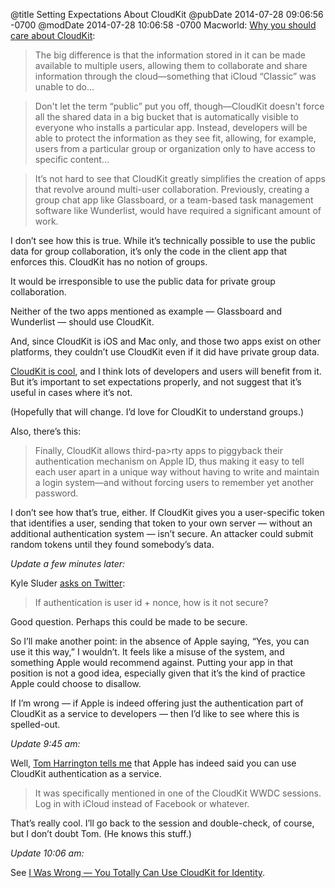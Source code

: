 @title Setting Expectations About CloudKit
@pubDate 2014-07-28 09:06:56 -0700
@modDate 2014-07-28 10:06:58 -0700
Macworld: <a href="http://www.macworld.com/article/2455127/why-you-should-care-about-cloudkit.html">Why you should care about CloudKit</a>:

>The big difference is that the information stored in it can be made available to multiple users, allowing them to collaborate and share information through the cloud—something that iCloud “Classic” was unable to do…

>Don't let the term “public” put you off, though—CloudKit doesn't force all the shared data in a big bucket that is automatically visible to everyone who installs a particular app. Instead, developers will be able to protect the information as they see fit, allowing, for example, users from a particular group or organization only to have access to specific content…

>It’s not hard to see that CloudKit greatly simplifies the creation of apps that revolve around multi-user collaboration. Previously, creating a group chat app like Glassboard, or a team-based task management software like Wunderlist, would have required a significant amount of work.

I don’t see how this is true. While it’s technically possible to use the public data for group collaboration, it’s only the code in the client app that enforces this. CloudKit has no notion of groups.

It would be irresponsible to use the public data for private group collaboration.

Neither of the two apps mentioned as example — Glassboard and Wunderlist — should use CloudKit.

And, since CloudKit is iOS and Mac only, and those two apps exist on other platforms, they couldn’t use CloudKit even if it did have private group data.

<a href="http://inessential.com/2014/06/08/notes_on_cloudkit">CloudKit is cool</a>, and I think lots of developers and users will benefit from it. But it’s important to set expectations properly, and not suggest that it’s useful in cases where it’s not.

(Hopefully that will change. I’d love for CloudKit to understand groups.)

Also, there’s this:

>Finally, CloudKit allows third-pa>rty apps to piggyback their authentication mechanism on Apple ID, thus making it easy to tell each user apart in a unique way without having to write and maintain a login system—and without forcing users to remember yet another password.

I don’t see how that’s true, either. If CloudKit gives you a user-specific token that identifies a user, sending that token to your own server — without an additional authentication system — isn’t secure. An attacker could submit random tokens until they found somebody’s data.

<i>Update a few minutes later:</i>

Kyle Sluder <a href="https://twitter.com/optshiftk/status/493791235455217664">asks on Twitter</a>:

>If authentication is user id + nonce, how is it not secure?

Good question. Perhaps this could be made to be secure.

So I’ll make another point: in the absence of Apple saying, “Yes, you can use it this way,” I wouldn’t. It feels like a misuse of the system, and something Apple would recommend against. Putting your app in that position is not a good idea, especially given that it’s the kind of practice Apple could choose to disallow.

If I’m wrong — if Apple is indeed offering just the authentication part of CloudKit as a service to developers — then I’d like to see where this is spelled-out.

<i>Update 9:45 am:</i>

Well, <a href="https://twitter.com/atomicbird/status/493797188955570176">Tom Harrington tells me</a> that Apple has indeed said you can use CloudKit authentication as a service.

>It was specifically mentioned in one of the CloudKit WWDC sessions. Log in with iCloud instead of Facebook or whatever.

That’s really cool. I’ll go back to the session and double-check, of course, but I don’t doubt Tom. (He knows this stuff.)

<i>Update 10:06 am:</i>

See <a href="http://inessential.com/2014/07/28/i_was_wrong_you_totally_can_use_cloudk">I Was Wrong — You Totally Can Use CloudKit for Identity</a>.
